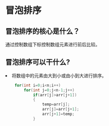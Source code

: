 # 冒泡排序
## 冒泡排序的核心是什么？
通过控制数组下标控制数组元素进行前后比较。
## 冒泡排序可以干什么?
<li>将数组中的元素由大到小或由小到大进行排序。

```c
    for(int i=0;i<n;i++)
        for(int j=0;j<n-1;j++)
            if(arr[j]>arr[j+1])
            {
                temp=arr[j];
                arr[j]=arr[j+1];
                arr[j+1]=temp;
            }
```
